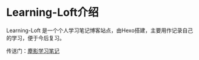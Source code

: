# Learning-Loft介绍

Learning-Loft 是一个个人学习笔记博客站点，由Hexo搭建，主要用作记录自己的学习，便于今后复习。

传送门：[塵影学习笔记](https://llliuyang.github.io)